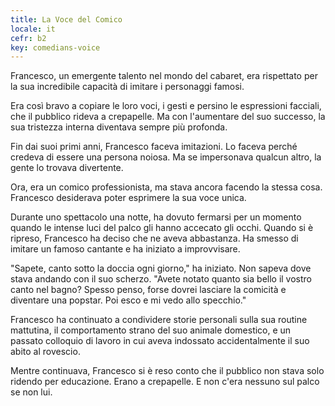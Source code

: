 ```yaml
---
title: La Voce del Comico
locale: it
cefr: b2
key: comedians-voice
---
```


Francesco, un emergente talento nel mondo del cabaret, era rispettato per la sua incredibile capacità di imitare i personaggi famosi.

Era così bravo a copiare le loro voci, i gesti e persino le espressioni facciali, che il pubblico rideva a crepapelle. Ma con l'aumentare del suo successo, la sua tristezza interna diventava sempre più profonda.

Fin dai suoi primi anni, Francesco faceva imitazioni. Lo faceva perché credeva di essere una persona noiosa. Ma se impersonava qualcun altro, la gente lo trovava divertente.

Ora, era un comico professionista, ma stava ancora facendo la stessa cosa. Francesco desiderava poter esprimere la sua voce unica.

Durante uno spettacolo una notte, ha dovuto fermarsi per un momento quando le intense luci del palco gli hanno accecato gli occhi. Quando si è ripreso, Francesco ha deciso che ne aveva abbastanza. Ha smesso di imitare un famoso cantante e ha iniziato a improvvisare.

"Sapete, canto sotto la doccia ogni giorno," ha iniziato. Non sapeva dove stava andando con il suo scherzo. "Avete notato quanto sia bello il vostro canto nel bagno? Spesso penso, forse dovrei lasciare la comicità e diventare una popstar. Poi esco e mi vedo allo specchio."

Francesco ha continuato a condividere storie personali sulla sua routine mattutina, il comportamento strano del suo animale domestico, e un passato colloquio di lavoro in cui aveva indossato accidentalmente il suo abito al rovescio.

Mentre continuava, Francesco si è reso conto che il pubblico non stava solo ridendo per educazione. Erano a crepapelle. E non c'era nessuno sul palco se non lui.